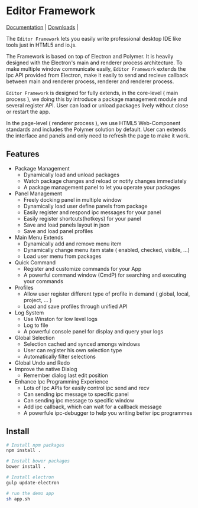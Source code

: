 # Editor Framework

[Documentation](https://github.com/fireball-x/editor-framework/tree/master/docs) |
[Downloads](http://github.com/fireball-x/releases/) |

The `Editor Framework` lets you easily write professional desktop IDE like tools just in HTML5 and
io.js.

The Framework is based on top of Electron and Polymer. It is heavily designed with the Electron's
main and renderer process architecture. To make multiple window communicate easily, `Editor Framework`
extends the Ipc API provided from Electron, make it easily to send and recieve callback between main
and renderer process, renderer and renderer process.

`Editor Framework` is designed for fully extends, in the core-level ( main process ), we doing this
by introduce a package management module and several register API. User can load or unload packages
lively without close or restart the app.

In the page-level ( renderer process ), we use HTML5 Web-Component standards and includes the Polymer
solution by default. User can extends the interface and panels and only need to refresh the page to
make it work.

## Features

 - Package Management
   - Dynamically load and unload packages
   - Watch package changes and reload or notify changes immediately
   - A package management panel to let you operate your packages
 - Panel Management
   - Freely docking panel in multiple window
   - Dynamically load user define panels from package
   - Easily register and respond ipc messages for your panel
   - Easily register shortcuts(hotkeys) for your panel
   - Save and load panels layout in json
   - Save and load panel profiles
 - Main Menu Extends
   - Dynamically add and remove menu item
   - Dynamically change menu item state ( enabled, checked, visible, ...)
   - Load user menu from packages
 - Quick Command
   - Register and customize commands for your App
   - A powerful command window (CmdP) for searching and executing your commands
 - Profiles
   - Allow user register different type of profile in demand ( global, local, project, ... )
   - Load and save profiles through unified API
 - Log System
   - Use Winston for low level logs
   - Log to file
   - A powerful console panel for display and query your logs
 - Global Selection
   - Selection cached and synced amongs windows
   - User can register his own selection type
   - Automatically filter selections
 - Global Undo and Redo
 - Improve the native Dialog
   - Remember dialog last edit position
 - Enhance Ipc Programming Experience
   - Lots of Ipc APIs for easily control ipc send and recv
   - Can sending ipc message to specific panel
   - Can sending ipc message to specific window
   - Add ipc callback, which can wait for a callback message
   - A powerfule ipc-debugger to help you writing better ipc programmes

## Install

```bash
# Install npm packages
npm install .

# Install bower packages
bower install .

# Install electron
gulp update-electron

# run the demo app
sh app.sh
```
